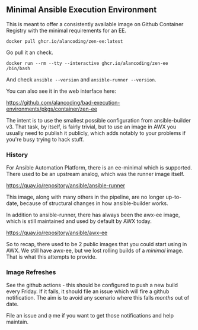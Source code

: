 ## Minimal Ansible Execution Environment

This is meant to offer a consistently available image on Github Container Registry
with the minimal requirements for an EE.

```
docker pull ghcr.io/alancoding/zen-ee:latest
```

Go pull it an check.

```
docker run --rm --tty --interactive ghcr.io/alancoding/zen-ee /bin/bash
```

And check `ansible --version` and `ansible-runner --version`.

You can also see it in the web interface here:

https://github.com/alancoding/bad-execution-environments/pkgs/container/zen-ee

The intent is to use the smallest possible configuration from ansible-builder v3.
That task, by itself, is fairly trivial, but to use an image in AWX
you usually need to publish it publicly, which adds notably to your problems
if you're busy trying to hack stuff.

### History

For Ansible Automation Platform, there is an ee-minimal which is supported.
There used to be an upstream analog, which was the runner image itself.

https://quay.io/repository/ansible/ansible-runner

This image, along with many others in the pipeline, are no longer up-to-date,
because of structural changes in how ansible-builder works.

In addition to ansible-runner, there has always been the awx-ee image,
which is still maintained and used by default by AWX today.

https://quay.io/repository/ansible/awx-ee

So to recap, there used to be 2 public images that you could start using in AWX.
We still have awx-ee, but we lost rolling builds of a _minimal_ image.
That is what this attempts to provide.

### Image Refreshes

See the github actions - this should be configured to push a new build every Friday.
If it fails, it should file an issue which will fire a github notification.
The aim is to avoid any scenario where this falls _months_ out of date.

File an issue and `@` me if you want to get those notifications and help maintain.
